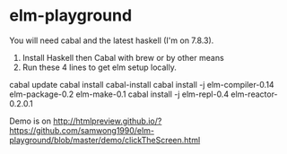 elm-playground
==============

You will need cabal and the latest haskell (I'm on 7.8.3).

1. Install Haskell then Cabal with brew or by other means
2. Run these 4 lines to get elm setup locally.

cabal update
cabal install cabal-install
cabal install -j elm-compiler-0.14 elm-package-0.2 elm-make-0.1
cabal install -j elm-repl-0.4 elm-reactor-0.2.0.1

Demo is on http://htmlpreview.github.io/?https://github.com/samwong1990/elm-playground/blob/master/demo/clickTheScreen.html
